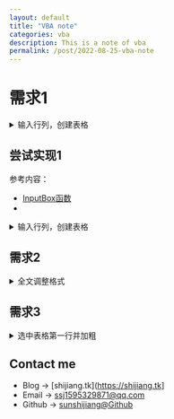 ```yaml
---
layout: default
title: "VBA note"
categories: vba
description: This is a note of vba
permalink: /post/2022-08-25-vba-note
---
```

# 需求1

<details><summary>输入行列，创建表格</summary>

<pre><code>
需求：
  输入行列，创建表格
  表格格式为：
    表格宽度：100%
    对齐方式：居中
    边框：上下宽度1.5磅，中线宽度0.5磅，左右宽度：无
    单元格垂直对齐方式：居中
  字体样式：
    中文字体：宋体
    英文字体：Times New Roman
    字号：五号（10.5）
    段落：
      对齐方式：居中
      大纲级别：正文文本
      缩进：无
      间距：单倍行距
</code></pre>

</details>


## 尝试实现1
参考内容：
- [InputBox函数](https://docs.microsoft.com/zh-cn/office/vba/language/reference/user-interface-help/inputbox-function)
- 
<details><summary>输入行列，创建表格</summary>

<pre><code>
Sub testTable()
'
' testTable 宏
'
'
    Dim MessageRows, MessageColumns, Title, Default
    Dim RowsNumber, ColumnsNumber As Long
    MessageRows = "输入行"
    MessageColumns = "输入列"
    Title = "新建表格"
    Default = "1"    

    RowsNumber = Val(InputBox(Message, Title, Default))
    ColummNumber = Val(InputBox(Message, Title, Default))
    
      
    If RowsNumber & ColumnsNumber <> 0 Then
          
    
    ActiveDocument.Tables.Add Range:=Selection.Range, NumRows:=RowsNumber, NumColumns:= _
        ColummNumber, DefaultTableBehavior:=wdWord9TableBehavior, AutoFitBehavior:= _
        wdAutoFitFixed
    With Selection.Tables(1)
        If .Style <> "网格型" Then
            .Style = "网格型"
        End If
        .ApplyStyleHeadingRows = True
        .ApplyStyleLastRow = False
        .ApplyStyleFirstColumn = True
        .ApplyStyleLastColumn = False
        .ApplyStyleRowBands = True
        .ApplyStyleColumnBands = False
    End With
    
    End If
    
    With Selection.ParagraphFormat
        .LeftIndent = InchesToPoints(0)
        .RightIndent = InchesToPoints(0)
        .SpaceBefore = 0
        .SpaceBeforeAuto = False
        .SpaceAfter = 0
        .SpaceAfterAuto = False
        .LineSpacingRule = wdLineSpaceSingle
        .Alignment = wdAlignParagraphCenter
        .WidowControl = True
        .KeepWithNext = False
        .KeepTogether = False
        .PageBreakBefore = False
        .NoLineNumber = False
        .Hyphenation = True
        .FirstLineIndent = InchesToPoints(0)
        .OutlineLevel = wdOutlineLevelBodyText
        .CharacterUnitLeftIndent = 0
        .CharacterUnitRightIndent = 0
        .CharacterUnitFirstLineIndent = 0
        .LineUnitBefore = 0
        .LineUnitAfter = 0
        .MirrorIndents = False
        .TextboxTightWrap = wdTightNone
        .CollapsedByDefault = False
        .AutoAdjustRightIndent = True
        .DisableLineHeightGrid = False
        .FarEastLineBreakControl = True
        .WordWrap = True
        .HangingPunctuation = True
        .HalfWidthPunctuationOnTopOfLine = False
        .AddSpaceBetweenFarEastAndAlpha = True
        .AddSpaceBetweenFarEastAndDigit = True
        .BaseLineAlignment = wdBaselineAlignAuto
    End With
    Selection.Tables(1).Rows.Alignment = wdAlignRowCenter
    Selection.Tables(1).PreferredWidthType = wdPreferredWidthPercent
    Selection.Tables(1).PreferredWidth = 0
    Selection.Cells.VerticalAlignment = wdCellAlignVerticalCenter
    With Selection.Tables(1)
        .Borders(wdBorderLeft).LineStyle = wdLineStyleNone
        .Borders(wdBorderRight).LineStyle = wdLineStyleNone
        With .Borders(wdBorderTop)
            .LineStyle = wdLineStyleSingle
            .LineWidth = wdLineWidth150pt
            .Color = wdColorAutomatic
        End With
        With .Borders(wdBorderBottom)
            .LineStyle = wdLineStyleSingle
            .LineWidth = wdLineWidth150pt
            .Color = wdColorAutomatic
        End With
        With .Borders(wdBorderHorizontal)
            .LineStyle = wdLineStyleSingle
            .LineWidth = wdLineWidth050pt
            .Color = wdColorAutomatic
        End With
        With .Borders(wdBorderVertical)
            .LineStyle = wdLineStyleSingle
            .LineWidth = wdLineWidth050pt
            .Color = wdColorAutomatic
        End With
        .Borders(wdBorderDiagonalDown).LineStyle = wdLineStyleNone
        .Borders(wdBorderDiagonalUp).LineStyle = wdLineStyleNone
        .Borders.Shadow = False
    End With
    With Options
        .DefaultBorderLineStyle = wdLineStyleSingle
        .DefaultBorderLineWidth = wdLineWidth150pt
        .DefaultBorderColor = wdColorAutomatic
    End With
    Selection.Font.Name = "宋体"
    Selection.Font.Name = "Times New Roman"
    Selection.Font.Size = 10
End Sub
</code></pre>
</details>

## 需求2
<details><summary>全文调整格式</summary>

<pre><code>
需求：
  全文调整格式：
  全选文档，将表格内的文档设置为四号字体（即12号字体），将表格中的表格设置为五号字体（即10.5号字体）
  全文字体格式：中文字体：宋体
		西文字体：Times New Roman
  正文格式：小四 1.5倍行距 大纲级别：正文文本 缩进：首行缩进2字符 对齐方式：两端对齐
  表格格式：
    表头格式：单倍行距 小四 加粗 居中 无缩进 
	表头自动排序并标序：自动获取表头的序号，并按顺便进行排序
    表内格式：单倍行距 五号 标题加粗（首行） 居中 无缩进 
	表格边框：上下宽度1.5磅，中线宽度0.5磅，左右无边框
	表格宽度：100%
	垂直对齐方式：居中
</code></pre>
</details>



## 需求3
<details><summary>选中表格第一行并加粗</summary>

<pre><code>
需求：
  当光标或者全选本表格时，选中该表格的第一行，并使其加粗
</code></pre>
</details>


## Contact me
- Blog -> [shijiang.tk](https://shijiang.tk]
- Email -> <ssj1595329871@qq.com>
- Github -> [sunshijiang@Github](https://github.com/sunshijiang)

